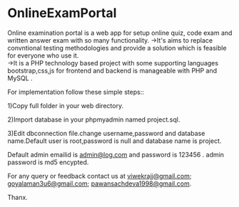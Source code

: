 # OnlineExamPortal
Online examination portal is a web app for setup online quiz, code exam and written answer exam with so many functionality.
->It's aims to replace convntional testing methodologies and provide a solution which is feasible for everyone who use it.  
->It is a PHP technology based project with some supporting languages bootstrap,css,js for frontend and backend is manageable with PHP and MySQL  .


For implementation follow these simple steps::
 
1)Copy full folder in your web directory.

2)Import database in your phpmyadmin named project.sql.

3)Edit dbconnection file.change username,password and database name.Default user is root,password is null and database name is project.

Default admin emailid is admin@log.com and password is 123456 .
admin password is md5 encypted.

For any query or feedback contact us at 
viwekrajj@gmail.com;
goyalaman3u6@gmail.com;
pawansachdeva1998@gmail.com.

Thanx.

